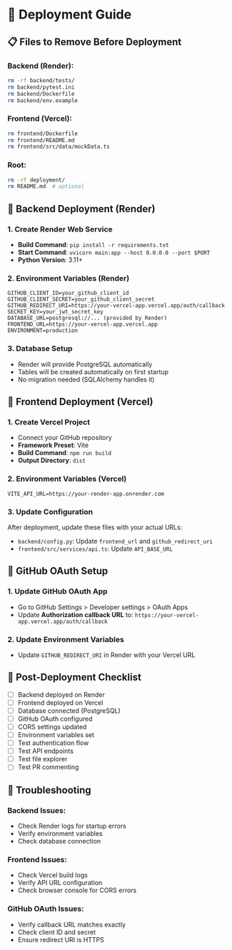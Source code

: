 # 🚀 Deployment Guide

## 📋 Files to Remove Before Deployment

### Backend (Render):
```bash
rm -rf backend/tests/
rm backend/pytest.ini
rm backend/Dockerfile
rm backend/env.example
```

### Frontend (Vercel):
```bash
rm frontend/Dockerfile
rm frontend/README.md
rm frontend/src/data/mockData.ts
```

### Root:
```bash
rm -rf deployment/
rm README.md  # optional
```

## 🔧 Backend Deployment (Render)

### 1. Create Render Web Service
- **Build Command**: `pip install -r requirements.txt`
- **Start Command**: `uvicorn main:app --host 0.0.0.0 --port $PORT`
- **Python Version**: 3.11+

### 2. Environment Variables (Render)
```
GITHUB_CLIENT_ID=your_github_client_id
GITHUB_CLIENT_SECRET=your_github_client_secret
GITHUB_REDIRECT_URI=https://your-vercel-app.vercel.app/auth/callback
SECRET_KEY=your_jwt_secret_key
DATABASE_URL=postgresql://... (provided by Render)
FRONTEND_URL=https://your-vercel-app.vercel.app
ENVIRONMENT=production
```

### 3. Database Setup
- Render will provide PostgreSQL automatically
- Tables will be created automatically on first startup
- No migration needed (SQLAlchemy handles it)

## 🎨 Frontend Deployment (Vercel)

### 1. Create Vercel Project
- Connect your GitHub repository
- **Framework Preset**: Vite
- **Build Command**: `npm run build`
- **Output Directory**: `dist`

### 2. Environment Variables (Vercel)
```
VITE_API_URL=https://your-render-app.onrender.com
```

### 3. Update Configuration
After deployment, update these files with your actual URLs:
- `backend/config.py`: Update `frontend_url` and `github_redirect_uri`
- `frontend/src/services/api.ts`: Update `API_BASE_URL`

## 🔄 GitHub OAuth Setup

### 1. Update GitHub OAuth App
- Go to GitHub Settings > Developer settings > OAuth Apps
- Update **Authorization callback URL** to: `https://your-vercel-app.vercel.app/auth/callback`

### 2. Update Environment Variables
- Update `GITHUB_REDIRECT_URI` in Render with your Vercel URL

## 📝 Post-Deployment Checklist

- [ ] Backend deployed on Render
- [ ] Frontend deployed on Vercel
- [ ] Database connected (PostgreSQL)
- [ ] GitHub OAuth configured
- [ ] CORS settings updated
- [ ] Environment variables set
- [ ] Test authentication flow
- [ ] Test API endpoints
- [ ] Test file explorer
- [ ] Test PR commenting

## 🐛 Troubleshooting

### Backend Issues:
- Check Render logs for startup errors
- Verify environment variables
- Check database connection

### Frontend Issues:
- Check Vercel build logs
- Verify API URL configuration
- Check browser console for CORS errors

### GitHub OAuth Issues:
- Verify callback URL matches exactly
- Check client ID and secret
- Ensure redirect URI is HTTPS
